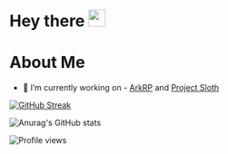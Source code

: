 <h1>
  Hey there
  <img src="https://media.giphy.com/media/hvRJCLFzcasrR4ia7z/giphy.gif" width="30px"/>
</h1>


# About Me
- 🔭 I’m currently working on - [ArkRP](https://discord.gg/k5fCnjwftj) and [Project Sloth](https://github.com/Project-Sloth)

[![GitHub Streak](https://github-readme-streak-stats.herokuapp.com?user=lenzh&theme=tokyonight&date_format=M%20j%5B%2C%20Y%5D)](https://git.io/streak-stats)

![Anurag's GitHub stats](https://github-readme-stats.vercel.app/api?username=lenzh&show_icons=true&theme=tokyonight)

![Profile views](https://gpvc.arturio.dev/lenzh)
